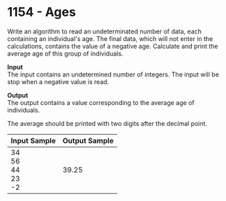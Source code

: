 # 1154 - Ages

Write an algorithm to read an undeterminated number of data, each containing an individual's age. The final data, which will not enter in the calculations, contains the value of a negative age. Calculate and print the average age of this group of individuals.

**Input**<br>
The input contains an undetermined number of integers. The input will be stop when a negative value is read.

**Output**<br>
The output contains a value corresponding to the average age of individuals.

The average should be printed with two digits after the decimal point.

| Input Sample                       | Output Sample |
|:-----------------------------------|:--------------|
| 34 <br> 56 <br> 44 <br> 23 <br> -2 | 39.25         |